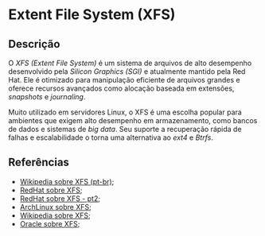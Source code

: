 # Extent File System (XFS)


## Descrição

O *XFS (Extent File System)* é um sistema de arquivos de alto desempenho desenvolvido pela *Silicon Graphics (SGI)* e atualmente mantido pela Red Hat. Ele é otimizado para manipulação eficiente de arquivos grandes e oferece recursos avançados como alocação baseada em extensões, *snapshots* e *journaling*.

Muito utilizado em servidores Linux, o XFS é uma escolha popular para ambientes que exigem alto desempenho em armazenamento, como bancos de dados e sistemas de *big data*. Seu suporte a recuperação rápida de falhas e escalabilidade o torna uma alternativa ao *ext4* e *Btrfs*.

## Referências

- [Wikipedia sobre XFS (pt-br)](https://pt.wikipedia.org/wiki/XFS);
- [RedHat sobre XFS](https://docs.redhat.com/pt-br/documentation/red_hat_enterprise_Linux/6/html/performance_tuning_guide/s-storage-xfs);
- [RedHat sobre XFS - pt2](https://docs.redhat.com/pt-br/documentation/red_hat_enterprise_linux/8/html/managing_file_systems/the-xfs-file-system_overview-of-available-file-systems);
- [ArchLinux sobre XFS](https://wiki.archlinux.org/title/XFS_(Portugu%C3%AAs));
- [Wikipedia sobre XFS](https://en.wikipedia.org/wiki/XFS);
- [Oracle sobre XFS](https://www.oracle.com/linux/technologies/xfs-overview.html);